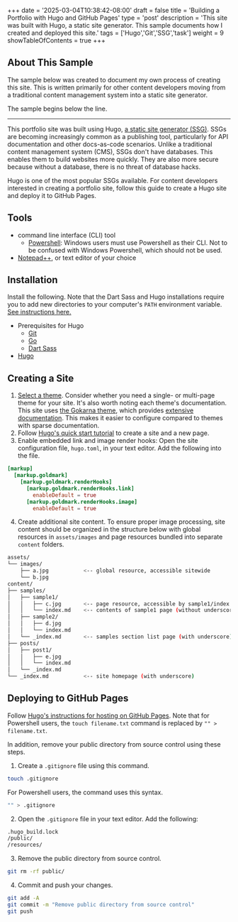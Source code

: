 +++
date = '2025-03-04T10:38:42-08:00'
draft = false
title = 'Building a Portfolio with Hugo and GitHub Pages'
type = 'post'
description = 'This site was built with Hugo, a static site generator. This sample documents how I created and deployed this site.'
tags = ['Hugo','Git','SSG','task']
weight = 9
showTableOfContents = true
+++

## About This Sample

The sample below was created to document my own process of creating this site. This is written primarily for other content developers moving from a traditional content management system into a static site generator.

The sample begins below the line.

---

This portfolio site was built using Hugo, [a static site generator (SSG)](https://idratherbewriting.com/learnapidoc/pubapis_static_site_generators.html). SSGs are becoming increasingly common as a publishing tool, particularly for API documentation and other docs-as-code scenarios. Unlike a traditional content management system (CMS), SSGs don't have databases. This enables them to build websites more quickly. They are also more secure because without a database, there is no threat of database hacks.

Hugo is one of the most popular SSGs available. For content developers interested in creating a portfolio site, follow this guide to create a Hugo site and deploy it to GitHub Pages.

## Tools

- command line interface (CLI) tool
	- [Powershell](https://learn.microsoft.com/en-us/powershell/scripting/install/installing-powershell-on-windows?view=powershell-7.5): Windows users must use Powershell as their CLI. Not to be confused with Windows Powershell, which should not be used.
- [Notepad++](https://notepad-plus-plus.org/), or text editor of your choice

## Installation

Install the following. Note that the Dart Sass and Hugo installations require you to add new directories to your computer's `PATH` environment variable. [See instructions here.](https://katiek2.github.io/path-doc/)

- Prerequisites for Hugo
	- [Git](https://git-scm.com/book/en/v2/Getting-Started-Installing-Git)
	- [Go](https://go.dev/doc/install)
	- [Dart Sass](https://sass-lang.com/install/)
- [Hugo](https://gohugo.io/installation/)

## Creating a Site

1. [Select a theme](https://themes.gohugo.io/). Consider whether you need a single- or multi-page theme for your site. It's also worth noting each theme's documentation. This site uses [the Gokarna theme](https://github.com/gokarna-theme/gokarna-hugo?tab=readme-ov-file), which provides [extensive](https://gokarna-hugo.netlify.app/posts/theme-documentation-basics/) [documentation](https://gokarna-hugo.netlify.app/posts/theme-documentation-advanced/). This makes it easier to configure compared to themes with sparse documentation.
2. Follow [Hugo's quick start tutorial](https://gohugo.io/getting-started/quick-start/) to create a site and a new page.
3. Enable embedded link and image render hooks: Open the site configuration file, `hugo.toml`, in your text editor. Add the following into the file.

```toml
[markup]
  [markup.goldmark]
    [markup.goldmark.renderHooks]
      [markup.goldmark.renderHooks.link]
        enableDefault = true
      [markup.goldmark.renderHooks.image]
        enableDefault = true
```

4. Create additional site content. To ensure proper image processing, site content should be organized in the structure below with global resources in `assets/images` and page resources bundled into separate `content` folders.

```bash
assets/
└── images/
    ├── a.jpg			<-- global resource, accessible sitewide
    └── b.jpg
content/
├── samples/
│   ├── sample1/
│   │   ├── c.jpg 		<-- page resource, accessible by sample1/index.md only
│   │   └── index.md  	<-- contents of sample1 page (without underscore)
│   ├── sample2/
│   │   ├── d.jpg
│   │   └── index.md
│   └── _index.md		<-- samples section list page (with underscore)
├── posts/
│   ├── post1/
│   │   ├── e.jpg
│   │   └── index.md
│   └── _index.md
└── _index.md			<-- site homepage (with underscore)
```

## Deploying to GitHub Pages

Follow [Hugo's instructions for hosting on GitHub Pages](https://gohugo.io/hosting-and-deployment/hosting-on-github/). Note that for Powershell users, the `touch filename.txt` command is replaced by `"" > filename.txt`.

In addition, remove your public directory from source control using these steps.

1. Create a `.gitignore` file using this command.

```bash
touch .gitignore
```

For Powershell users, the command uses this syntax.

```bash
"" > .gitignore
```

2. Open the `.gitignore` file in your text editor. Add the following:

```bash
.hugo_build.lock
/public/
/resources/
```

3. Remove the public directory from source control.

```bash
git rm -rf public/
```

4. Commit and push your changes.

```bash
git add -A
git commit -m "Remove public directory from source control"
git push
```